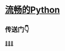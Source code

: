 # [流畅的Python](https://github.com/dululu/GitNote/issues/53)

## 传送门👇
[🍺🍺🍺](https://github.com/dululu/obsgit/tree/main/%E8%AF%BB%E4%B9%A6%E7%AC%94%E8%AE%B0/%E6%B5%81%E7%95%85%E7%9A%84python)
